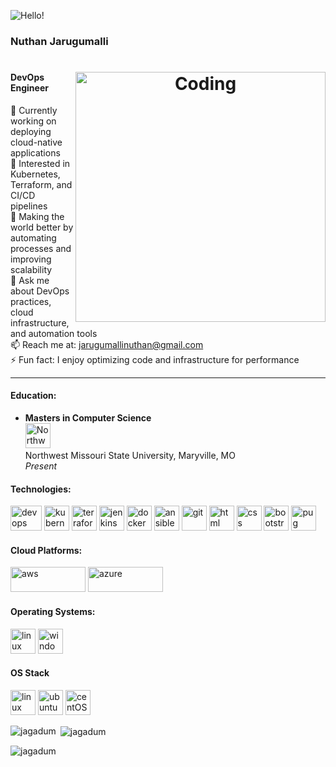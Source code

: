 ![Hello!](https://user-images.githubusercontent.com/18350557/176309783-0785949b-9127-417c-8b55-ab5a4333674e.gif)

### Nuthan Jarugumalli
<h1 align="center">
<img align="right" alt="Coding" width="400" src="https://user-images.githubusercontent.com/993962/162679505-bb93c35d-6d2d-435d-b204-de1ad38c8924.gif" />

#### DevOps Engineer

🔭 Currently working on deploying cloud-native applications  
🌱 Interested in Kubernetes, Terraform, and CI/CD pipelines  
👯 Making the world better by automating processes and improving scalability  
💬 Ask me about DevOps practices, cloud infrastructure, and automation tools  
📫 Reach me at: [jarugumallinuthan@gmail.com](mailto:jarugumallinuthan@gmail.com)  
⚡ Fun fact: I enjoy optimizing code and infrastructure for performance  

---

#### Education:
- **Masters in Computer Science**  
  <img src="https://www.nwmissouri.edu/marketing/images/design/logos/N60-3Stack-Full.png" alt="Northwest Missouri State University Logo" width="40" height="40"/>  
  Northwest Missouri State University, Maryville, MO  
  *Present*

#### Technologies:

<p align="left"> 
  <img src="https://upload.wikimedia.org/wikipedia/commons/thumb/0/05/Devops-toolchain.svg/1200px-Devops-toolchain.svg.png" alt="devops" width="50" height="40"/> 
  <img src="https://upload.wikimedia.org/wikipedia/commons/thumb/3/39/Kubernetes_logo_without_workmark.svg/1200px-Kubernetes_logo_without_workmark.svg.png" alt="kubernetes" width="40" height="40"/> 
  <img src="https://www.vectorlogo.zone/logos/terraformio/terraformio-icon.svg" alt="terraform" width="40" height="40"/> 
  <img src="https://img.icons8.com/color/452/jenkins.png" alt="jenkins" width="40" height="40"/> 
  <img src="https://www.vectorlogo.zone/logos/docker/docker-icon.svg" alt="docker" width="40" height="40"/> 
  <img src="https://www.vectorlogo.zone/logos/ansible/ansible-icon.svg" alt="ansible" width="40" height="40"/>  
  <img src="https://www.vectorlogo.zone/logos/git-scm/git-scm-icon.svg" alt="git" width="40" height="40"/>  
  <img src="https://upload.wikimedia.org/wikipedia/commons/thumb/6/61/HTML5_logo_and_wordmark.svg/800px-HTML5_logo_and_wordmark.svg.png" alt="html" width="40" height="40"/> 
  <img src="https://upload.wikimedia.org/wikipedia/commons/thumb/d/d5/CSS3_logo_and_wordmark.svg/800px-CSS3_logo_and_wordmark.svg.png" alt="css" width="40" height="40"/> 
  <img src="https://cdn.worldvectorlogo.com/logos/bootstrap-4.svg" alt="bootstrap" width="40" height="40"/> 
  <img src="https://cdn.worldvectorlogo.com/logos/pug.svg" alt="pug" width="40" height="40"/> 
</p>

#### Cloud Platforms:

<p align="left"> 
  <img src="https://upload.wikimedia.org/wikipedia/commons/9/93/Amazon_Web_Services_Logo.svg" alt="aws" width="120" height="40"/>  
  <img src="https://upload.wikimedia.org/wikipedia/commons/a/a8/Microsoft_Azure_Logo.svg" alt="azure" width="120" height="40"/> 
</p>

#### Operating Systems:

<p align="left">
  <img src="https://www.vectorlogo.zone/logos/linux/linux-icon.svg" alt="linux" width="40" height="40"/>
  <img src="https://upload.wikimedia.org/wikipedia/commons/0/05/Windows_10_Logo.svg" alt="windows" width="40" height="40"/>
</p>

#### OS Stack
<p align="left"><img src="https://brandlogos.net/wp-content/uploads/2020/03/Linux-logo.png" alt="linux" title="linux" width="40" height="40"/>  <img src="https://www.vectorlogo.zone/logos/ubuntu/ubuntu-icon.svg" alt="ubuntu" title="ubuntu" width="40" height="40"/>   <img src="https://www.vectorlogo.zone/logos/centos/centos-icon.svg" alt="centOS" title="centOS" width="40" height="40"/> </p>



<p><img align="left" src="https://github-readme-stats.vercel.app/api/top-langs?username=jagadum&show_icons=true&locale=en&layout=compact" alt="jagadum" /></p>

<p>&nbsp;<img align="center" src="https://github-readme-stats.vercel.app/api?username=jagadum&show_icons=true&locale=en" alt="jagadum" /></p>

<p><img align="center" src="https://github-readme-streak-stats.herokuapp.com/?user=jagadum&" alt="jagadum" /></p>



